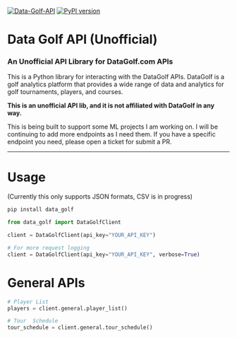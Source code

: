 [![Data-Golf-API](https://github.com/coreyjs/data-golf-api/actions/workflows/python-app.yml/badge.svg)](https://github.com/coreyjs/data-golf-api/actions/workflows/python-app.yml)
[![PyPI version](https://badge.fury.io/py/data_golf.svg)](https://badge.fury.io/py/data_golf)


# Data Golf API (Unofficial)

### An Unofficial API Library for DataGolf.com APIs

This is a Python library for interacting with the DataGolf APIs. DataGolf is a golf analytics platform that provides a wide range of data and analytics for golf tournaments, players, and courses.

**This is an unofficial API lib, and it is not affiliated with DataGolf in any way.**


This is being built to support some ML projects I am working on.  I will be 
continuing to add more endpoints as I need them.  If you have a specific endpoint you need, please open a ticket for submit a PR.



---
# Usage
(Currently this only supports JSON formats, CSV is in progress)

```python
pip install data_golf
```

```python
from data_golf import DataGolfClient

client = DataGolfClient(api_key="YOUR_API_KEY")

# For more request logging
client = DataGolfClient(api_key="YOUR_API_KEY", verbose=True)
```


# General APIs

```python
# Player List
players = client.general.player_list()

# Tour  Schedule
tour_schedule = client.general.tour_schedule()
```